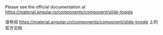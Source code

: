 Please see the official documentation at <https://material.angular.io/components/component/slide-toggle>

请参阅 <https://material.angular.cn/components/component/slide-toggle> 上的官方文档